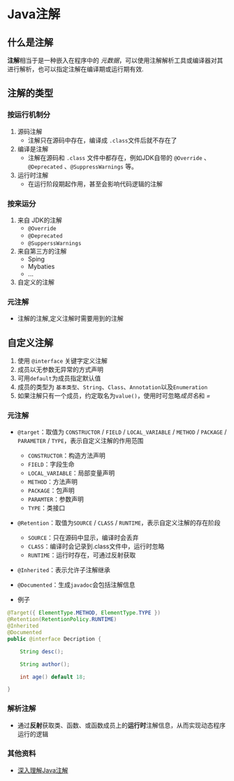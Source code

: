 # Java注解

## 什么是注解
**注解**相当于是一种嵌入在程序中的 *元数据*，可以使用注解解析工具或编译器对其进行解析，也可以指定注解在编译期或运行期有效.

## 注解的类型
### 按运行机制分
1. 源码注解
   - 注解只在源码中存在，编译成 `.class`文件后就不存在了
2. 编译是注解
   - 注解在源码和 `.class` 文件中都存在，例如JDK自带的 `@Override` 、`@Deprecated` 、`@SuppressWarnings` 等。
3. 运行时注解
   - 在运行阶段期起作用，甚至会影响代码逻辑的注解

### 按来运分
1. 来自 JDK的注解
   - `@Override`
   - `@Deprecated`
   - `@SupperssWarnings`
2. 来自第三方的注解
   - Sping
   - Mybaties
   - ...
3. 自定义的注解

### 元注解
  - 注解的注解,定义注解时需要用到的注解  
   
                            
## 自定义注解

1. 使用 `@interface` 关键字定义注解
2. 成员以无参数无异常的方式声明
3. 可用`default`为成员指定默认值
4. 成员的类型为 `基本类型`、`String`、`Class`、`Annotation`以及`Enumeration`
5. 如果注解只有一个成员，约定取名为`value()`，使用时可忽略*成员名*和 *=*


### 元注解

- `@target`：取值为 `CONSTRUCTOR` / `FIELD` / `LOCAL_VARIABLE` / `METHOD` / `PACKAGE` / `PARAMETER` / `TYPE`，表示自定义注解的作用范围

   - `CONSTRUCTOR`：构造方法声明
   - `FIELD`：字段生命
   - `LOCAL_VARIABLE`：局部变量声明
   - `METHOD`：方法声明
   - `PACKAGE`：包声明
   - `PARAMTER`：参数声明
   - `TYPE`：类接口
- `@Retention`：取值为`SOURCE` / `CLASS` / `RUNTIME`，表示自定义注解的存在阶段
   - `SOURCE`：只在源码中显示，编译时会丢弃
   - `CLASS`：编译时会记录到.class文件中，运行时忽略
   - `RUNTIME`：运行时存在，可通过反射获取
- `@Inherited`：表示允许子注解继承
- `@Documented`：生成`javadoc`会包括注解信息

- 例子

```java
@Target({ ElementType.METHOD, ElementType.TYPE })
@Retention(RetentionPolicy.RUNTIME)
@Inherited
@Documented
public @interface Decription {

    String desc();

    String author();

    int age() default 18;

}
```
### 解析注解
- 通过**反射**获取类、函数、或函数成员上的**运行时**注解信息，从而实现动态程序运行的逻辑


### 其他资料
- [深入理解Java注解](http://www.cnblogs.com/peida/archive/2013/04/23/3036035.html)

